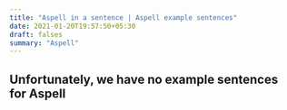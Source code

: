 ```yaml
---
title: "Aspell in a sentence | Aspell example sentences"
date: 2021-01-20T19:57:50+05:30
draft: falses
summary: "Aspell"
---
```

## Unfortunately, we have no example sentences for Aspell                 
